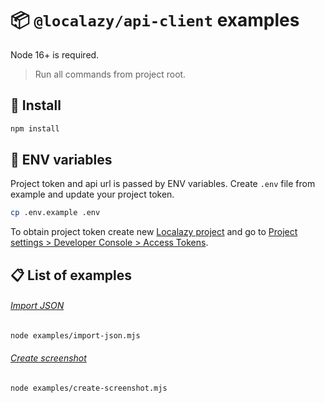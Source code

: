 # 📦 `@localazy/api-client` examples

Node 16+ is required.

> Run all commands from project root.

## 🔧 Install

```bash
npm install
```

## 🔐 ENV variables

Project token and api url is passed by ENV variables. Create `.env`
file from example and update your project token.

```bash
cp .env.example .env
```

To obtain project token create new [Localazy project](https://localazy.com/my/dashboard) and go
to [Project settings > Developer Console > Access Tokens](https://localazy.com/console/tokens).

## 📋 List of examples

###### [Import JSON](import-json.mjs)

```bash
node examples/import-json.mjs
```

###### [Create screenshot](create-screenshot.mjs)

```bash
node examples/create-screenshot.mjs
```
